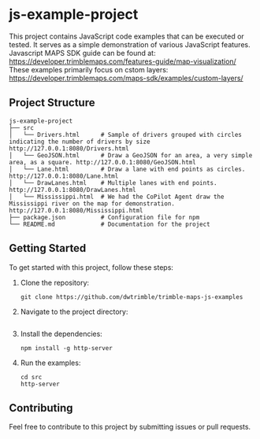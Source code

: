 # js-example-project

This project contains JavaScript code examples that can be executed or tested. It serves as a simple demonstration of various JavaScript features.
Javascript MAPS SDK guide can be found at: https://developer.trimblemaps.com/features-guide/map-visualization/
These examples primarily focus on cstom layers: https://developer.trimblemaps.com/maps-sdk/examples/custom-layers/

## Project Structure

```
js-example-project
├── src
│   └── Drivers.html      # Sample of drivers grouped with circles indicating the number of drivers by size http://127.0.0.1:8080/Drivers.html
│   └── GeoJSON.html      # Draw a GeoJSON for an area, a very simple area, as a square. http://127.0.0.1:8080/GeoJSON.html
│   └── Lane.html         # Draw a lane with end points as circles. http://127.0.0.1:8080/Lane.html
│   └── DrawLanes.html    # Multiple lanes with end points. http://127.0.0.1:8080/DrawLanes.html
│   └── Mississippi.html  # We had the CoPilot Agent draw the Mississippi river on the map for demonstration. http://127.0.0.1:8080/Mississippi.html
├── package.json          # Configuration file for npm
└── README.md             # Documentation for the project
```

## Getting Started

To get started with this project, follow these steps:

1. Clone the repository:
   ```
   git clone https://github.com/dwtrimble/trimble-maps-js-examples
   ```

2. Navigate to the project directory:
   ```
   
   ```

3. Install the dependencies:
   ```
   npm install -g http-server
   ```

4. Run the examples:
   ```
   cd src
   http-server
   ```

## Contributing

Feel free to contribute to this project by submitting issues or pull requests. 

